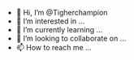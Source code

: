 - 👋 Hi, I’m @Tigherchampion
- 👀 I’m interested in ...
- 🌱 I’m currently learning ...
- 💞️ I’m looking to collaborate on ...
- 📫 How to reach me ...

<!---
Tigherchampion/Tigherchampion is a ✨ special ✨ repository because its `README.md` (this file) appears on your GitHub profile.
You can click the Preview link to take a look at your changes.
--->
